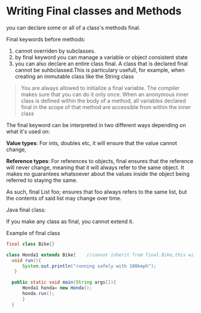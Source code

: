 # Writing Final classes and Methods

you can declare some or all of a class's methods final. 

Final keywords before methods:
1.  cannot overriden by subclasses.
2.  by final keyword you can manage a variable or object consistent state
3. you can also declare an entire class final. A class that is declared final cannot be suhbclassed.This is particulary usefull, for example, when creating an immutable class like the String class

> You are always allowed to initialize a final variable. The compiler makes sure that you can do it only once.
> When an anonymous inner class is defined within the body of a method, all variables declared final in the scope of that method are accessible from within the inner class

The final keyword can be interpreted in two different ways depending on what it's used on:

**Value types**: For ints, doubles etc, it will ensure that the value cannot change,

**Reference types**: For references to objects, final ensures that the reference will never change, meaning that it will always refer to the same object. It makes no guarantees whatsoever about the values inside the object being referred to staying the same.

As such, final List<Whatever> foo; ensures that foo always refers to the same list, but the contents of said list may change over time.


Java final class:

If you make any class as final, you cannot extend it.

Example of final class

```java 
final class Bike{}  

class Honda1 extends Bike{    //cannot inherit from final Bike,this will make error
  void run(){
      System.out.println("running safely with 100kmph");
   }  

  public static void main(String args[]){  
      Honda1 honda= new Honda();  
      honda.run();  
      }  
  }  

```
